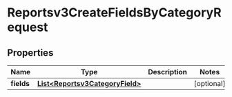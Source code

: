 

# Reportsv3CreateFieldsByCategoryRequest


## Properties

| Name | Type | Description | Notes |
|------------ | ------------- | ------------- | -------------|
|**fields** | [**List&lt;Reportsv3CategoryField&gt;**](Reportsv3CategoryField.md) |  |  [optional] |



